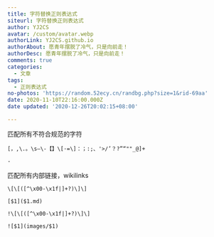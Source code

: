 ```yaml
---
title: 字符替换正则表达式
siteurl: 字符替换正则表达式
author: YJ2CS
avatar: /custom/avatar.webp
authorLink: YJ2CS.github.io
authorAbout: 愿青年摆脱了冷气，只是向前走！
authorDesc: 愿青年摆脱了冷气，只是向前走！
comments: true
categories:
  - 文章
tags:
  - 正则表达式
no-photos: 'https://random.52ecy.cn/randbg.php?size=1&rid-69aa'
date: 2020-11-10T22:16:00.000Z
date updated: '2020-12-26T20:02:15+08:00'

---
```


匹配所有不符合规范的字符

```text
[，,\.。\s—\-【】\[·=\]：；:;、'>/’？?”“""_@]+
```

```text
-
```

匹配所有内部链接，wikilinks

```text
\[\[([^\x00-\x1f|]+?)\]\]
```

```text
[$1]($1.md)
```

```text
!\[\[([^\x00-\x1f|]+?)\]\]
```

```text
![$1](images/$1)
```
